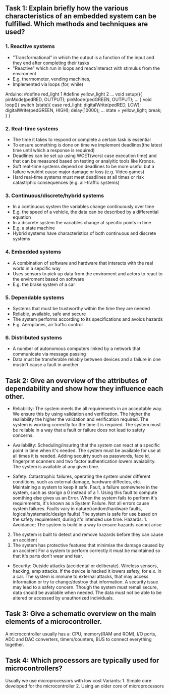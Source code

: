 
## Task 1: Explain briefly how the various characteristics of an embedded system can be fulfilled. Which methods and techniques are used?

### 1. Reactive systems
- "Transformational" in which the output is a function of the input and they end after completing their tasks
- "Reactive" which run in loops and react/interact with stimulus from the enviroment
- E.g. thermometer, vending machines,
- Implemented via loops (for, while)

Arduino:
#define red_light 1
#define yellow_light 2
...
void setup(){
	pinMode(pedRED, OUTPUT);
    pinMode(pedGREEN, OUTPUT);
	...
}
void loop(){
	switch (state){
	case red_light:
		digitalWrite(pedRED, LOW);
		digitalWrite(pedGREEN, HIGH); 
	delay(10000);
	...
	state = yellow_light;
	break;
	}
}

### 2. Real-time systems 
- The time it takes to respond or complete a certain task is essential
- To ensure something is done on time we implement deadlines(the latest time until which a response is required)
- Deadlines can be set up using WCET(worst case execution time) and that can be measured based on testing or analyitic tools like Kronos.
- Soft real-time systems depend on deadlines to be more useful but a failure wouldnt cause major damage or loss (e.g. Video games)
- Hard real-time systems must meet deadlines at all times or risk catastrphic consequences (e.g. air-traffic systems)


### 3. Continuous/discrete/hybrid systems 
- In a continuous system the variables change continuously over time
- E.g. the speed of a vehicle, the data can be described by a differential equation
- In a discrete system the variables change at specific points in time
- E.g. a state machine
- Hybrid systems have characteristics of both continuous and discrete systems 


### 4. Embedded systems 
- A combination of software and hardware that interacts with the real world in a sepcific way
- Uses sensors to pick up data from the enviroment and actors to react to the enviroment based on software
- E.g. the brake system of a car


### 5. Dependable systems 
- Systems that must be trustworthy within the time they are needed
- Reliable, available, safe and secure
- The system performs according to its specifications and avoids hazards
- E.g. Aeroplanes, air traffic control


### 6. Distributed systems 
- A number of autonomous computers linked by a network that communicate via message passing
- Data must be transferable reliably between devices and a failure in one mustn't cause a fault in another


## Task 2: Give an overview of the attributes of dependability and show how they influence each other.

- Reliability: The system meets the all requirements in an acceptable way. We ensure this by using validation and verification. 
The higher the realiability the higher the validation and verification required.
The system is working correctly for the time it is required.
The system must be reliable in a way that a fault or failure does not lead to safety concerns.

- Availability: Scheduling/insuring that the system can react at a specific point in time when it's needed.
The system must be available for use at all times it is needed. 
Adding secuirty such as passwords, face id, fingerprint scanners and two factor authentication lowers avaiability.
The system is available at any given time.

- Safety: Catastrophic failures, operating the system under different conditions, such as external damage, hardware diffectes, etc.
Maintaining a system to keep it safe. 
Fault, a failure somewhere in the system, such as storign a 0 instead of a 1.
Using this fault to compute somthing else gives us an Error.
When the system fails to perform it's requirements, it's known as a System Failure. Not all errors cause system failures.
Faults vary in nature(random/hardware faults, logical/systematic/design faults)
The system is safe for use based on the safety requirement, during it's intended use time.
Hazards: 1. Avoidance; The system is build in a way to ensure hazards cannot arise
2. The system is built to detect and remove hazards before they can cause an accident
3. The system has protective features that minimise the damage caused by an accident
For a system to perform correctly it must be maintained so that it's parts don't wear and tear.

- Security: Outside attacks (accidental or deliberate). Wireless sensors, hacking, emp attacks. If the device is hacked it lowers safety, for e.x. in a car.
The system is immune to external attacks, that may access information or try to change/destroy that information.
A security issue may lead to a safety concern.
Though the system must remail secure, data should be available when needed.
The data must not be able to be altered or accessed by unauthorized individuals.

## Task 3: Give a schematic overview on the main elements of a microcontroller.

A microcontroller usually has a:
CPU,
memory(RAM and ROM), 
I/O ports, 
ADC and DAC converters, 
timers/counters,
BUS to connect everything together.

## Task 4: Which processors are typically used for microcontrollers?

Usually we use microprocessors with low cost
Variants: 1. Simple core developed for the microcontroller
2. Using an older core of microprocessors 

























